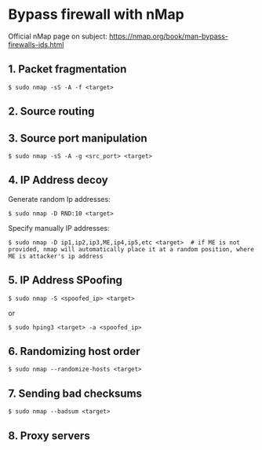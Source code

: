 # Bypass firewall with nMap

Official nMap page on subject: https://nmap.org/book/man-bypass-firewalls-ids.html

## 1. Packet fragmentation
```console
$ sudo nmap -sS -A -f <target>
```

## 2. Source routing

## 3. Source port manipulation
```console
$ sudo nmap -sS -A -g <src_port> <target>
```

## 4. IP Address decoy

Generate random Ip addresses:
```console
$ sudo nmap -D RND:10 <target>
```

Specify manually IP addresses:
```console
$ sudo nmap -D ip1,ip2,ip3,ME,ip4,ip5,etc <target>  # if ME is not provided, nmap will automatically place it at a random position, where ME is attacker's ip address
```

## 5. IP Address SPoofing
```console
$ sudo nmap -S <spoofed_ip> <target>
```
or

```console
$ sudo hping3 <target> -a <spoofed_ip>
```

## 6. Randomizing host order
```console
$ sudo nmap --randomize-hosts <target>
```

## 7. Sending bad checksums
```console
$ sudo nmap --badsum <target>
```

## 8. Proxy servers
